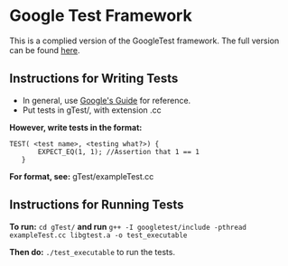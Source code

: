 
# Google Test Framework #

This is a complied version of the GoogleTest framework. The full version can be found [here](https://github.com/google/googletest).

## Instructions for Writing Tests ##
- In general, use [Google's Guide](https://github.com/google/googletest/blob/master/googletest/docs/Primer.md) for reference.
- Put tests in gTest/, with extension .cc

**However, write tests in the format:**
```
TEST( <test name>, <testing what?>) {
       EXPECT_EQ(1, 1); //Assertion that 1 == 1
   }
```


**For format, see:** gTest/exampleTest.cc

## Instructions for Running Tests ##

**To run:** `cd gTest/` **and run**
`g++ -I googletest/include -pthread exampleTest.cc libgtest.a -o test_executable`

**Then do:**
`./test_executable` to run the tests.
